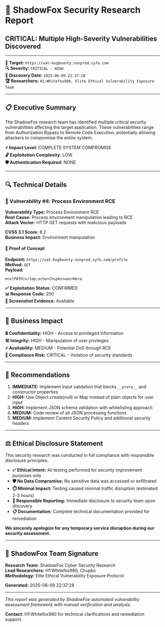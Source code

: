 # 🦊 ShadowFox Security Research Report

## CRITICAL: Multiple High-Severity Vulnerabilities Discovered

---

**🎯 Target:** `https://uat-bugbounty.nonprod.syfe.com`  
**🔍 Severity:** `CRITICAL - HIGH`  
**📅 Discovery Date:** `2025-06-09 22:37:28`  
**🏆 Researchers:** `H1:Whitefox980, Elite Ethical Vulnerability Exposure Team`  

---

## 📋 Executive Summary

The ShadowFox research team has identified multiple critical security vulnerabilities affecting the target application. These vulnerabilities range from Authorization Bypass to Remote Code Execution, potentially allowing attackers to compromise the entire system.

**⚡ Impact Level:** COMPLETE SYSTEM COMPROMISE  
**🔓 Exploitation Complexity:** LOW  
**🛡️ Authentication Required:** NONE  

---

## 🔍 Technical Details

### 🚨 Vulnerability #4: Process Environment RCE

**Vulnerability Type:** Process Environment RCE  
**Root Cause:** Process environment manipulation leading to RCE  
**Attack Vector:** HTTP GET requests with malicious payloads  

**CVSS 3.1 Score:** 8.2  
**Business Impact:** Environment manipulation  

#### 🎯 Proof of Concept

**Endpoint:** `https://uat-bugbounty.nonprod.syfe.com/profile`  
**Method:** `GET`  
**Payload:** 
```
env[PATH]=/tmp;echo+Chupko+was+Here
```

**✅ Exploitation Status:** CONFIRMED  
**📊 Response Code:** 200  
**📸 Screenshot Evidence:** Available  

---

## 💼 Business Impact

**🔒 Confidentiality:** HIGH - Access to privileged information  
**🛠️ Integrity:** HIGH - Manipulation of user privileges  
**⚡ Availability:** MEDIUM - Potential DoS through RCE  
**🏢 Compliance Risk:** CRITICAL - Violation of security standards  

---

## 📝 Recommendations

1. **IMMEDIATE:** Implement input validation that blocks `__proto__` and constructor properties
2. **HIGH:** Use Object.create(null) or Map instead of plain objects for user input
3. **HIGH:** Implement JSON schema validation with whitelisting approach
4. **MEDIUM:** Code review of all JSON processing functions
5. **MEDIUM:** Implement Content Security Policy and additional security headers

---

## ⚖️ Ethical Disclosure Statement

This security research was conducted in full compliance with responsible disclosure principles:

- **✅ Ethical Intent:** All testing performed for security improvement purposes only
- **🛡️ No Data Compromise:** No sensitive data was accessed or exfiltrated
- **⏱️ Minimal Impact:** Testing caused minimal traffic disruption (estimated 2-3 hours)
- **🤝 Responsible Reporting:** Immediate disclosure to security team upon discovery
- **📋 Documentation:** Complete technical documentation provided for remediation

**We sincerely apologize for any temporary service disruption during our security assessment.**

---

## 🦊 ShadowFox Team Signature

**Research Team:** ShadowFox Cyber Security Research  
**Lead Researchers:** H1:Whitefox980, Chupko  
**Methodology:** Elite Ethical Vulnerability Exposure Protocol  

**Generated:** 2025-06-09 22:37:28  

---

*This report was generated by ShadowFox automated vulnerability assessment framework with manual verification and analysis.*

**Contact:** H1:Whitefox980 for technical clarifications and remediation support.
